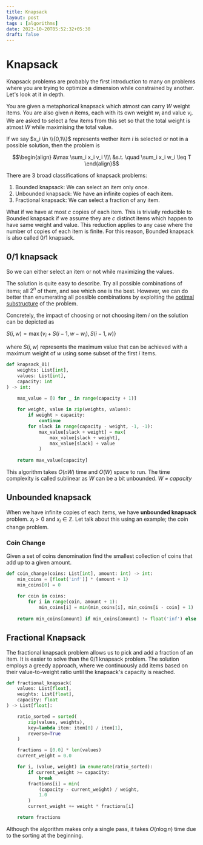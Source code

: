 ```yaml
---
title: Knapsack
layout: post
tags : [algorithms]
date: 2023-10-20T05:52:32+05:30
draft: false
---
```



# Knapsack

Knapsack problems are probably the first introduction to many on problems where you are trying to optimize a dimension while constrained by another. Let's look at it in depth.


You are given a metaphorical knapsack which atmost can carry $W$ weight items. You are also given $n$ items, each with its own weight $w_i$ and value $v_i$. We are asked to select a few items from this set so that the total weight is atmost $W$ while maximising the total value. 


If we say $x_i \in \\{0,1\\}$ represents wether item $i$ is selected or not in a possible solution, then the problem is 


$$\begin{align} 
&\max \sum_i x_i v_i 
\\\\
&s.t. \quad \sum_i x_i w_i \leq T
\end{align}$$


There are 3 broad classifications of knapsack problems:

1. Bounded knapsack: We can select an item only once.
2. Unbounded knapsack: We have an infinite copies of each item.
3. Fractional knapsack: We can select a fraction of any item.


What if we have at most $c$ copies of each item. This is trivially reducible to Bounded knapsack  if we assume they are $c$ distinct items which happen to have same weight and value. This reduction applies to any case where the number of copies of each item is finite. For this reason, Bounded knapsack is also called 0/1 knapsack.


## 0/1 knapsack
So we can either select an item or not while maximizing the values.

The solution is quite easy to describe. Try all possible combinations of items; all $2^n$ of them, and see which one is the best. However, we can do better than enumerating all possible combinations by exploiting the [optimal substructure](https://en.wikipedia.org/wiki/Optimal_substructure) of the problem.

Concretely, the impact of choosing or not choosing item $i$ on the solution can be depicted as 

$S(i,w) = \max \{v_i + S(i-1, w-w_i), S(i-1,w)\}$

where $S(i,w)$ represents the maximum value that can be achieved with a maximum weight of $w$ using some subset of the first $i$ items.


```python
def knapsack_01(
    weights: List[int], 
    values: List[int], 
    capacity: int
) -> int:

    max_value = [0 for _ in range(capacity + 1)]
    
    for weight, value in zip(weights, values):
        if weight > capacity:
            continue
        for slack in range(capacity - weight, -1, -1):
            max_value[slack + weight] = max(
                max_value[slack + weight], 
                max_value[slack] + value
            )
    
    return max_value[capacity]

```

This algorithm takes $O(nW)$ time and  $O(W)$ space to run. The time complexity is called sublinear as $W$ can be a bit unbounded. _W = capacity_


## Unbounded knapsack

When we have infinite copies of each items, we have **unbounded knapsack** problem. $x_i > 0$ and $x_i\in \mathbb{Z}$. Let talk about this using an example; the coin change problem. 

### Coin Change
Given a set of coins denomination find the smallest collection of coins that add up to a given amount.


```python
def coin_change(coins: List[int], amount: int) -> int:
    min_coins = [float('inf')] * (amount + 1)
    min_coins[0] = 0
    
    for coin in coins:
        for i in range(coin, amount + 1):
            min_coins[i] = min(min_coins[i], min_coins[i - coin] + 1)
    
    return min_coins[amount] if min_coins[amount] != float('inf') else -1

```


## Fractional Knapsack

The fractional knapsack problem allows us to pick and add a fraction of an item. It is easier to solve than the 0/1 knapsack problem. The solution employs a greedy approach, where we continuously add items based on their value-to-weight ratio until the knapsack's capacity is reached.

```python
def fractional_knapsack(
    values: List[float], 
    weights: List[float], 
    capacity: float
) -> List[float]:

    ratio_sorted = sorted(
        zip(values, weights), 
        key=lambda item: item[0] / item[1], 
        reverse=True
    )

    fractions = [0.0] * len(values)
    current_weight = 0.0

    for i, (value, weight) in enumerate(ratio_sorted):
        if current_weight >= capacity:
            break
        fractions[i] = min(
            (capacity - current_weight) / weight, 
            1.0
        )
        current_weight += weight * fractions[i]

    return fractions
```

Although the algorithm makes only a single pass, it takes $O(n \log n)$ time due to the sorting at the beginning.